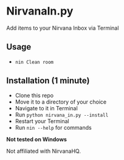 # NirvanaIn.py
Add items to your Nirvana Inbox via Terminal 

## Usage
- ```nin Clean room```
## Installation (1 minute) 
- Clone this repo
- Move it to a directory of your choice
- Navigate to it in Terminal
- Run ```python nirvana_in.py --install```
- Restart your Terminal
- Run ```nin --help``` for commands

**Not tested on Windows**

Not affiliated with NirvanaHQ. 
